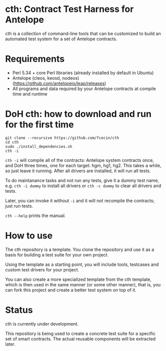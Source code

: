 # cth: Contract Test Harness for Antelope

cth is a collection of command-line tools that can be customized to build an automated test system for a set of Antelope contracts.

# Requirements

- Perl 5.34 + core Perl libraries (already installed by default in Ubuntu) 
- Antelope (cleos, keosd, nodeos) (https://github.com/antelopeio/leap/releases)
- All programs and data required by your Antelope contracts at compile time and runtime

# DoH cth: how to download and run for the first time

```
git clone --recursive https://github.com/fcecin/cth
cd cth
sudo ./install_dependencies.sh
cth -i
```

`cth -i` will compile all of the contracts: Antelope system contracts once, and DoH three times, one for each target: hgm, hg1, hg2. This takes a while, so just leave it running. After all drivers are installed, it will run all tests.

To do maintanance tasks and not run any tests, give it a dummy test name, e.g. `cth -i dummy` to install all drivers or `cth -c dummy` to clear all drivers and tests.

Later, you can invoke it without `-i` and it will not recompile the contracts; just run tests.

`cth --help` prints the manual.

# How to use

The cth repository is a template. You clone the repository and use it as a basis for building a test suite for your own project.

Using the template as a starting point, you will include tools, testcases and custom test drivers for your project.

You can also create a more specialized template from the cth template, which is then used in the same manner (or some other manner), that is, you can fork this project and create a better test system on top of it.

# Status

cth is currently under development.

This repository is being used to create a concrete test suite for a specific set of smart contracts. The actual reusable components will be extracted later.

